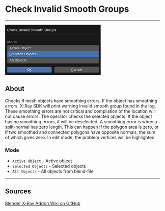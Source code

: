# Check Invalid Smooth Groups

___

![alt text](assets/images/operator-check-invalid-smooth-groups.png)

## About

Checks if mesh objects have smoothing errors. If the object has smoothing errors, X-Ray SDK will print warning Invalid smooth group found in the log. These smoothing errors are not critical and compilation of the location will not cause errors. The operator checks the selected objects. If the object has no smoothing errors, it will be deselected. A smoothing error is when a split-normal has zero length. This can happen if the polygon area is zero, or if two smoothed and connected polygons have opposite normals, the sum of which gives zero. In edit mode, the problem vertices will be highlighted

### Mode

- `Active Object` - Active object
- `Selected Objects` - Selected objects
- `All Objects` - All objects from blend-file

___

## Sources

[Blender X-Ray Addon Wiki on GitHub](https://github.com/PavelBlend/blender-xray/wiki/Panel-Verify#check-invalid-smooth-groups)
